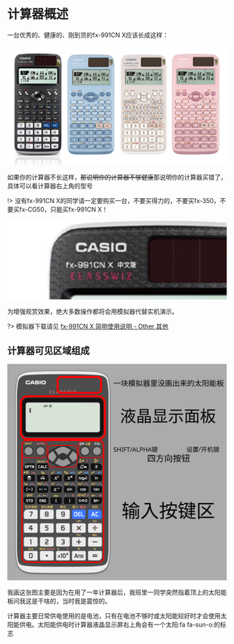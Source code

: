 # 计算器概述

一台优秀的、健康的、刚到货的fx-991CN X应该长成这样：

![Can Can Need](./interface.assets/9f510ac46522d00e.png)

如果你的计算器不长这样，~~那说明你的计算器不够健康~~那说明你的计算器买错了，具体可以看计算器右上角的型号

!> 没有fx-991CN X的同学请一定要购买一台，不要买得力的，不要买fx-350，不要买fx-CG50，只能买fx-991CN X！

![Can Can Need](interface.assets/Snipaste_2022-11-27_20-45-48.png)

为增强观赏效果，绝大多数操作都将会用模拟器代替实机演示。

?> 模拟器下载请见 [fx-991CN X 简明使用说明 - Other 其他](introduction?id=other-%e5%85%b6%e4%bb%96)


## 计算器可见区域组成

![Can Can Need](interface.assets/consists.svg)

我画这张图主要是因为在用了一年计算器后，我班里一同学突然指着顶上的太阳能板问我这是干啥的，当时我是震惊的。

计算器主要日常供电使用的是电池，只有在电池不够时或太阳能较好时才会使用太阳能供电。太阳能供电时计算器液晶显示屏右上角会有一个太阳:fa fa-sun-o:的标志
